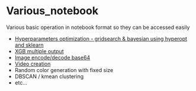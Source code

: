 # Various_notebook
 Various basic operation in notebook format so they can be accessed easily
- [Hyperparameters optimization - gridsearch & bayesian using hyperopt and sklearn](./notebooks/hyperparameter_optimization.ipynb)
- [XGB multiple output](./notebooks/multiple_output_xgboost.ipynb)
- [Image encode/decode base64](./notebooks/base_64.ipynb)
- [Video creation](./notebooks/random_noise_video.ipynb)
- Random color generation with fixed size
- DBSCAN / kmean clustering
- etc...
